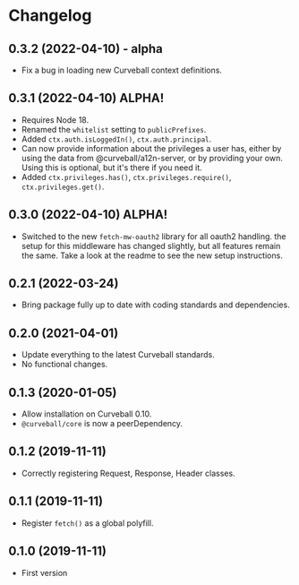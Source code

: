 Changelog
=========

0.3.2 (2022-04-10) - alpha
--------------------------

* Fix a bug in loading new Curveball context definitions.


0.3.1 (2022-04-10) ALPHA!
-------------------------

* Requires Node 18.
* Renamed the `whitelist` setting to `publicPrefixes`.
* Added `ctx.auth.isLoggedIn()`, `ctx.auth.principal`.
* Can now provide information about the privileges a user has, either by
  using the data from @curveball/a12n-server, or by providing your own.
  Using this is optional, but it's there if you need it.
* Added `ctx.privileges.has()`, `ctx.privileges.require()`,
  `ctx.privileges.get()`.



0.3.0 (2022-04-10) ALPHA!
-------------------------

* Switched to the new `fetch-mw-oauth2` library for all oauth2 handling.
  the setup for this middleware has changed slightly, but all features
  remain the same. Take a look at the readme to see the new setup
  instructions.


0.2.1 (2022-03-24)
------------------

* Bring package fully up to date with coding standards and dependencies.


0.2.0 (2021-04-01)
------------------

* Update everything to the latest Curveball standards.
* No functional changes.


0.1.3 (2020-01-05)
------------------

*  Allow installation on Curveball 0.10.
* `@curveball/core` is now a peerDependency.

0.1.2 (2019-11-11)
------------------

* Correctly registering Request, Response, Header classes.


0.1.1 (2019-11-11)
------------------

* Register `fetch()` as a global polyfill.


0.1.0 (2019-11-11)
------------------

* First version

